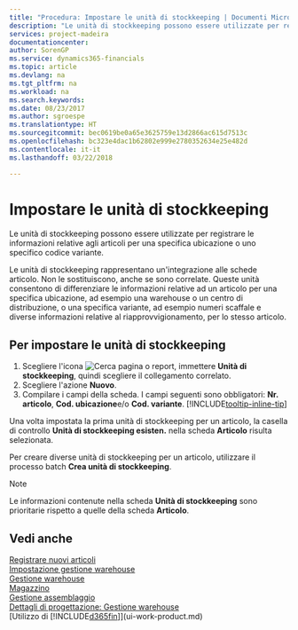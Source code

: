 ```yaml
---
title: "Procedura: Impostare le unità di stockkeeping | Documenti Microsoft"
description: "Le unità di stockkeeping possono essere utilizzate per registrare le informazioni relative agli articoli per una specifica ubicazione o uno specifico codice variante."
services: project-madeira
documentationcenter: 
author: SorenGP
ms.service: dynamics365-financials
ms.topic: article
ms.devlang: na
ms.tgt_pltfrm: na
ms.workload: na
ms.search.keywords: 
ms.date: 08/23/2017
ms.author: sgroespe
ms.translationtype: HT
ms.sourcegitcommit: bec0619be0a65e3625759e13d2866ac615d7513c
ms.openlocfilehash: bc323e4dac1b62802e999e2780352634e25e482d
ms.contentlocale: it-it
ms.lasthandoff: 03/22/2018

---
```

# <a name="set-up-stockkeeping-units"></a>Impostare le unità di stockkeeping
Le unità di stockkeeping possono essere utilizzate per registrare le informazioni relative agli articoli per una specifica ubicazione o uno specifico codice variante.  

 Le unità di stockkeeping rappresentano un'integrazione alle schede articolo. Non le sostituiscono, anche se sono correlate. Queste unità consentono di differenziare le informazioni relative ad un articolo per una specifica ubicazione, ad esempio una warehouse o un centro di distribuzione, o una specifica variante, ad esempio numeri scaffale e diverse informazioni relative al riapprovvigionamento, per lo stesso articolo.  

## <a name="to-set-up-a-stockkeeping-unit"></a>Per impostare le unità di stockkeeping  

1.  Scegliere l'icona ![Cerca pagina o report](media/ui-search/search_small.png "icona Cerca pagina o report"), immettere **Unità di stockkeeping**, quindi scegliere il collegamento correlato.  
2.  Scegliere l'azione **Nuovo**.  
3.  Compilare i campi della scheda. I campi seguenti sono obbligatori: **Nr. articolo**, **Cod. ubicazione**e/o **Cod. variante**. [!INCLUDE[tooltip-inline-tip](includes/tooltip-inline-tip_md.md)]  

Una volta impostata la prima unità di stockkeeping per un articolo, la casella di controllo **Unità di stockkeeping esisten.** nella scheda **Articolo** risulta selezionata.  

Per creare diverse unità di stockkeeping per un articolo, utilizzare il processo batch **Crea unità di stockkeeping**.  

> [!NOTE]  
>  Le informazioni contenute nella scheda **Unità di stockkeeping** sono prioritarie rispetto a quelle della scheda **Articolo**.  

## <a name="see-also"></a>Vedi anche  
[Registrare nuovi articoli](inventory-how-register-new-items.md)  
[Impostazione gestione warehouse](warehouse-setup-warehouse.md)  
[Gestione warehouse](warehouse-manage-warehouse.md)  
[Magazzino](inventory-manage-inventory.md)  
[Gestione assemblaggio](assembly-assemble-items.md)    
[Dettagli di progettazione: Gestione warehouse](design-details-warehouse-management.md)  
[Utilizzo di [!INCLUDE[d365fin](includes/d365fin_md.md)]](ui-work-product.md)  

